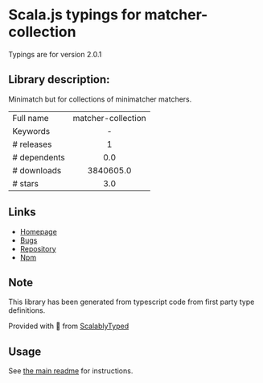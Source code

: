 
# Scala.js typings for matcher-collection

Typings are for version 2.0.1

## Library description:
Minimatch but for collections of minimatcher matchers.

|                    |                 |
| ------------------ | :-------------: |
| Full name          | matcher-collection |
| Keywords           | - |
| # releases         | 1 |
| # dependents       | 0.0 |
| # downloads        | 3840605.0 |
| # stars            | 3.0 |

## Links
- [Homepage](https://github.com/stefanpenner/matcher-collection#readme)
- [Bugs](https://github.com/stefanpenner/matcher-collection/issues)
- [Repository](https://github.com/stefanpenner/matcher-collection)
- [Npm](https://www.npmjs.com/package/matcher-collection)
    


## Note
This library has been generated from typescript code from first party type definitions.

Provided with :purple_heart: from [ScalablyTyped](https://github.com/oyvindberg/ScalablyTyped)

## Usage
See [the main readme](../../readme.md) for instructions.


